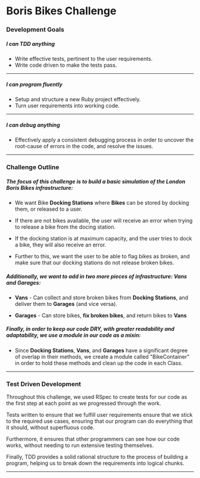 # Boris Bikes Challenge

### Development Goals
##### I can TDD anything
- Write effective tests, pertinent to the user requirements. 
- Write code driven to make the tests pass.
---
##### I can program fluently
- Setup and structure a new Ruby project effectively. 
- Turn user requirements into working code.
---
##### I can debug anything
- Effectively apply a consistent debugging process in order to uncover the root-cause of errors in the code, and resolve the issues.
---

### Challenge Outline
##### The focus of this challenge is to build a basic simulation of the London Boris Bikes infrastructure: 

- We want Bike **Docking Stations** where **Bikes** can be stored by docking them, or released to a user. 

- If there are not bikes available, the user will receive an error when trying to release a bike from the docing station.

- If the docking station is at maximum capacity, and the user tries to dock a bike, they will also receive an error.

- Further to this, we want the user to be able to flag bikes as broken, and make sure that our docking stations do not release broken bikes.

##### Additionally, we want to add in two more pieces of infrastructure: **Vans** and **Garages**: 

- **Vans** - Can collect and store broken bikes from **Docking Stations**, and deliver them to **Garages** (and vice versa).

- **Garages** - Can store bikes, **fix broken bikes**, and return bikes to **Vans**

##### Finally, in order to keep our code DRY, with greater readability and adaptability, we use a module in our code as a mixin: 

- Since **Docking Stations**, **Vans**, and **Garages** have a significant degree of overlap in their methods, we create a module called "BikeContainer" in order to hold these methods and clean up the code in each Class.
----

### Test Driven Development
Throughout this challenge, we used RSpec to create tests for our code as the first step at each point as we progressed through the work.

Tests written to ensure that we fulfill user requirements ensure that we stick to the required use cases, ensuring that our program can do everything that it should, without superfluous code.

Furthermore, it ensures that other programmers can see how our code works, without needing to run extensive testing themselves.

Finally, TDD provides a solid rational structure to the process of building a program, helping us to break down the requirements into logical chunks.

---
